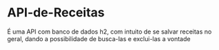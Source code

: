 # API-de-Receitas
É uma API com banco de dados h2, com intuito de se salvar receitas no geral, dando a possibilidade de busca-las e exclui-las a vontade

